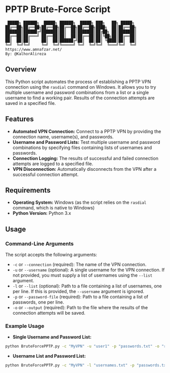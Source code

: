 # PPTP Brute-Force Script
```
 █████╗ ██████╗  █████╗ ██████╗  █████╗ ███╗   ██╗ █████╗ 
██╔══██╗██╔══██╗██╔══██╗██╔══██╗██╔══██╗████╗  ██║██╔══██╗
███████║██████╔╝███████║██║  ██║███████║██╔██╗ ██║███████║
██╔══██║██╔═══╝ ██╔══██║██║  ██║██╔══██║██║╚██╗██║██╔══██║
██║  ██║██║     ██║  ██║██████╔╝██║  ██║██║ ╚████║██║  ██║
╚═╝  ╚═╝╚═╝     ╚═╝  ╚═╝╚═════╝ ╚═╝  ╚═╝╚═╝  ╚═══╝╚═╝  ╚═╝
https://www.amnafzar.net/
By: @KalhorAlireza
```
## Overview

This Python script automates the process of establishing a PPTP VPN connection using the `rasdial` command on Windows. It allows you to try multiple username and password combinations from a list or a single username to find a working pair. Results of the connection attempts are saved in a specified file.

## Features

- **Automated VPN Connection:** Connect to a PPTP VPN by providing the connection name, username(s), and passwords.
- **Username and Password Lists:** Test multiple username and password combinations by specifying files containing lists of usernames and passwords.
- **Connection Logging:** The results of successful and failed connection attempts are logged to a specified file.
- **VPN Disconnection:** Automatically disconnects from the VPN after a successful connection attempt.

## Requirements

- **Operating System:** Windows (as the script relies on the `rasdial` command, which is native to Windows)
- **Python Version:** Python 3.x

## Usage

### Command-Line Arguments

The script accepts the following arguments:

- `-c` or `--connection` (required): The name of the VPN connection.
- `-u` or `--username` (optional): A single username for the VPN connection. If not provided, you must supply a list of usernames using the `--list` argument.
- `-l` or `--list` (optional): Path to a file containing a list of usernames, one per line. If this is provided, the `--username` argument is ignored.
- `-p` or `--password-file` (required): Path to a file containing a list of passwords, one per line.
- `-o` or `--output` (required): Path to the file where the results of the connection attempts will be saved.

### Example Usage

- **Single Username and Password List:**
```bash
python BruteForcePPTP.py -c "MyVPN" -u "user1" -p "passwords.txt" -o "results.txt"
```
- **Username List and Password List:**
```bash
python BruteForcePPTP.py -c "MyVPN" -l "usernames.txt" -p "passwords.txt" -o "results.txt"
```